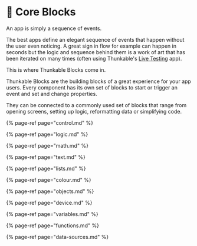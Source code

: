 # 🤖 Core Blocks

An app is simply a sequence of events.

The best apps define an elegant sequence of events that happen without the user even noticing. A great sign in flow for example can happen in seconds but the logic and sequence behind them is a work of art that has been iterated on many times \(often using Thunkable's [Live Testing](live-test.md) app\).

This is where Thunkable Blocks come in.

Thunkable Blocks are the building blocks of a great experience for your app users. Every component has its own set of blocks to start or trigger an event and set and change properties.

They can be connected to a commonly used set of blocks that range from opening screens, setting up logic, reformatting data or simplifying code.

{% page-ref page="control.md" %}

{% page-ref page="logic.md" %}

{% page-ref page="math.md" %}

{% page-ref page="text.md" %}

{% page-ref page="lists.md" %}

{% page-ref page="colour.md" %}

{% page-ref page="objects.md" %}

{% page-ref page="device.md" %}

{% page-ref page="variables.md" %}

{% page-ref page="functions.md" %}

{% page-ref page="data-sources.md" %}

